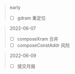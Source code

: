 > early
>
> - [ ] gdram 重定位

> 2022-06-07
>
> - [ ] composeXram 合并
> - [ ] composeConstAddr 风险

> 2022-06-09
>
> - [ ] 提交月报